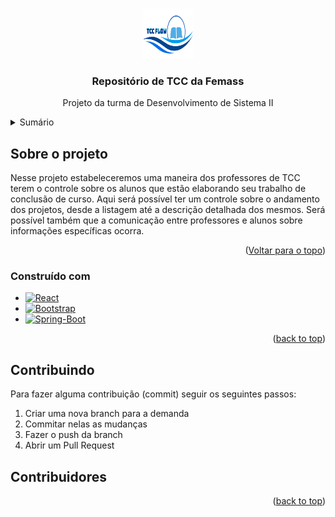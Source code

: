<!-- Improved compatibility of back to top link: See: https://github.com/othneildrew/Best-README-Template/pull/73 -->
<a id="readme-top"></a>
<!--
*** Thanks for checking out the Best-README-Template. If you have a suggestion
*** that would make this better, please fork the repo and create a pull request
*** or simply open an issue with the tag "enhancement".
*** Don't forget to give the project a star!
*** Thanks again! Now go create something AMAZING! :D
-->


<!-- PROJECT LOGO -->
<br />
<div align="center">
  <a href="https://github.com/martinellimacae/femasssistemas">
    <img src="images/logo.png" alt="Logo" width="80" height="80">
  </a>

  <h3 align="center">Repositório de TCC da Femass</h3>

  <p align="center">
    Projeto da turma de Desenvolvimento de Sistema II
    <br />
  </p>
</div>



<!-- TABLE OF CONTENTS -->
<details>
  <summary>Sumário</summary>
  <ol>
    <li>
      <a href="#about-the-project">Sobre o projeto</a>
      <ul>
        <li><a href="#built-with">Construído com</a></li>
      </ul>
    </li>
    <li><a href="#contributing">Contribuindo</a></li>
    <li><a href="#acknowledgments">Contribuidores</a></li>
  </ol>
</details>



<!-- ABOUT THE PROJECT -->
## Sobre o projeto

Nesse projeto estabeleceremos uma maneira dos professores de TCC terem o controle sobre os alunos que estão elaborando seu trabalho de conclusão de curso. Aqui será possível
ter um controle sobre o andamento dos projetos, desde a listagem até a descrição detalhada dos mesmos. Será possível também que a comunicação entre professores e alunos
sobre informações específicas ocorra.

<p align="right">(<a href="#readme-top">Voltar para o topo</a>)</p>



### Construído com

* [![React][React.js]][React-url]
* [![Bootstrap][Bootstrap.com]][Bootstrap-url]
* [![Spring-Boot][Spring-Boot]][SpringBoot-url]

<p align="right">(<a href="#readme-top">back to top</a>)</p>


<!-- CONTRIBUTING -->
## Contribuindo

Para fazer alguma contribuição (commit) seguir os seguintes passos:

1. Criar uma nova branch para a demanda
2. Commitar nelas as mudanças
4. Fazer o push da branch
5. Abrir um Pull Request


## Contribuidores

<a href="https://github.com/martinelli/femasssistemas/graphs/contributors">

</a>

<p align="right">(<a href="#readme-top">back to top</a>)</p>



<!-- MARKDOWN LINKS & IMAGES -->
<!-- https://www.markdownguide.org/basic-syntax/#reference-style-links -->
[React.js]: https://img.shields.io/badge/React-20232A?style=for-the-badge&logo=react&logoColor=61DAFB
[React-url]: https://reactjs.org/
[Spring-Boot]: https://img.shields.io/badge/SpringBoot-6DB33F?style=flat-square&logo=Spring&logoColor=white
[SpringBoot-url]: https://spring.io/projects/spring-boot
[Bootstrap.com]: https://img.shields.io/badge/Bootstrap-563D7C?style=for-the-badge&logo=bootstrap&logoColor=white
[Bootstrap-url]: https://getbootstrap.com
